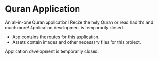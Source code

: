 # Quran Application
An all-in-one Quran application! Recite the holy Quran or read hadiths and much more! Application development is temporarily closed.

-   App contains the routes for this application.
-   Assets contain images and other necessary files for this project.

Application development is temporarily closed.
